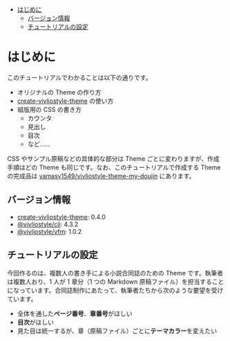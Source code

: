 <!-- START doctoc generated TOC please keep comment here to allow auto update -->
<!-- DON'T EDIT THIS SECTION, INSTEAD RE-RUN doctoc TO UPDATE -->

- [はじめに](#%E3%81%AF%E3%81%98%E3%82%81%E3%81%AB)
  - [バージョン情報](#%E3%83%90%E3%83%BC%E3%82%B8%E3%83%A7%E3%83%B3%E6%83%85%E5%A0%B1)
  - [チュートリアルの設定](#%E3%83%81%E3%83%A5%E3%83%BC%E3%83%88%E3%83%AA%E3%82%A2%E3%83%AB%E3%81%AE%E8%A8%AD%E5%AE%9A)

<!-- END doctoc generated TOC please keep comment here to allow auto update -->

# はじめに

このチュートリアルでわかることは以下の通りです。

- オリジナルの Theme の作り方
- [create-vivliostyle-theme][] の使い方
- 組版用の CSS の書き方
  - カウンタ
  - 見出し
  - 目次
  - など……

CSS やサンプル原稿などの具体的な部分は Theme ごとに変わりますが、作成手順はどの Theme も同じです。なお、このチュートリアルで作成する Theme の完成品は [yamasy1549/vivliostyle-theme-my-doujin](https://github.com/yamasy1549/vivliostyle-theme-my-doujin) にあります。

<!-- このチュートリアルは、[Vivliostyle で本を作ろう Vol.5](https://vivliostyle.org/ja/make-books-with-vivliostyle/#vivliostyle-%E3%81%A7%E6%9C%AC%E3%82%92%E4%BD%9C%E3%82%8D%E3%81%86-vol52021%E5%B9%B47%E6%9C%8811%E6%97%A5) の[Vivliostyle Theme のつくりかた](https://vivliostyle.github.io/vivliostyle_doc/ja/vivliostyle-user-group-vol5/content/yamasy/index.html)をもとにしています。 -->

## バージョン情報

- [create-vivliostyle-theme][]: 0.4.0
- [@vivliostyle/cli](https://github.com/vivliostyle/vivliostyle-cli): 4.3.2
- [@vivliostyle/vfm](https://github.com/vivliostyle/vfm/): 1.0.2

## チュートリアルの設定

今回作るのは、複数人の書き手による小説合同誌のための Theme です。執筆者は複数人おり、1 人が 1 章分（1 つの Markdown 原稿ファイル）を担当することになっています。合同誌制作にあたって、執筆者たちから次のような要望を受けています。

- 全体を通した**ページ番号**、**章番号**がほしい
- **目次**がほしい
- 見た目は統一するが、章（原稿ファイル）ごとに**テーマカラー**を変えたい

[create-vivliostyle-theme]: https://github.com/vivliostyle/themes/tree/master/packages/create-vivliostyle-theme
